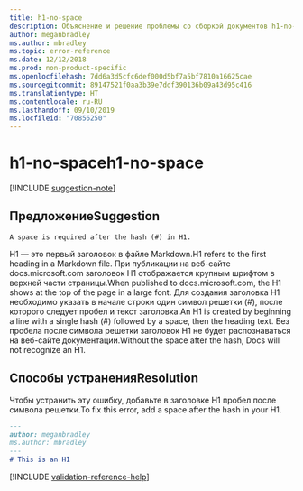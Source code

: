 ```yaml
---
title: h1-no-space
description: Объяснение и решение проблемы со сборкой документов h1-no-space.
author: meganbradley
ms.author: mbradley
ms.topic: error-reference
ms.date: 12/12/2018
ms.prod: non-product-specific
ms.openlocfilehash: 7dd6a3d5cfc6def000d5bf7a5bf7810a16625cae
ms.sourcegitcommit: 89147521f0aa3b39e7ddf390136b09a43d95c416
ms.translationtype: HT
ms.contentlocale: ru-RU
ms.lasthandoff: 09/10/2019
ms.locfileid: "70856250"
---
```

# <a name="h1-no-space"></a><span data-ttu-id="5aae3-103">h1-no-space</span><span class="sxs-lookup"><span data-stu-id="5aae3-103">h1-no-space</span></span>

[!INCLUDE [suggestion-note](includes/suggestion-note.md)]

## <a name="suggestion"></a><span data-ttu-id="5aae3-104">Предложение</span><span class="sxs-lookup"><span data-stu-id="5aae3-104">Suggestion</span></span>

`A space is required after the hash (#) in H1.`

<span data-ttu-id="5aae3-105">H1 — это первый заголовок в файле Markdown.</span><span class="sxs-lookup"><span data-stu-id="5aae3-105">H1 refers to the first heading in a Markdown file.</span></span> <span data-ttu-id="5aae3-106">При публикации на веб-сайте docs.microsoft.com заголовок H1 отображается крупным шрифтом в верхней части страницы.</span><span class="sxs-lookup"><span data-stu-id="5aae3-106">When published to docs.microsoft.com, the H1 shows at the top of the page in a large font.</span></span> <span data-ttu-id="5aae3-107">Для создания заголовка H1 необходимо указать в начале строки один символ решетки (#), после которого следует пробел и текст заголовка.</span><span class="sxs-lookup"><span data-stu-id="5aae3-107">An H1 is created by beginning a line with a single hash (#) followed by a space, then the heading text.</span></span> <span data-ttu-id="5aae3-108">Без пробела после символа решетки заголовок H1 не будет распознаваться на веб-сайте документации.</span><span class="sxs-lookup"><span data-stu-id="5aae3-108">Without the space after the hash, Docs will not recognize an H1.</span></span>

## <a name="resolution"></a><span data-ttu-id="5aae3-109">Способы устранения</span><span class="sxs-lookup"><span data-stu-id="5aae3-109">Resolution</span></span>

<span data-ttu-id="5aae3-110">Чтобы устранить эту ошибку, добавьте в заголовке H1 пробел после символа решетки.</span><span class="sxs-lookup"><span data-stu-id="5aae3-110">To fix this error, add a space after the hash in your H1.</span></span>

```markdown
---
author: meganbradley
ms.author: mbradley
---
# This is an H1
```

<!--make sure to add this file to your includes folder and verify the path-->
[!INCLUDE [validation-reference-help](includes/validation-reference-help.md)]
